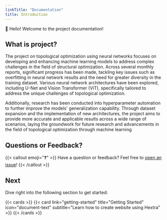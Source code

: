 ```yaml
---
linkTitle: "Documentation"
title: Introduction
---
```


👋 Hello! Welcome to the project documentation!

<!--more-->

## What is project?

The project on topological optimization using neural networks focuses on developing and enhancing machine learning models to address complex challenges in the field of structural optimization. Across several monthly reports, significant progress has been made, tackling key issues such as overfitting in neural network results and the need for greater diversity in the training dataset. Various neural network architectures have been explored, including U-Net and Vision Transformer (ViT), specifically tailored to address the unique challenges of topological optimization. 

Additionally, research has been conducted into hyperparameter automation to further improve the models' generalization capability. Through dataset expansion and the implementation of new architectures, the project aims to provide more accurate and applicable results across a wide range of scenarios, laying the groundwork for future research and advancements in the field of topological optimization through machine learning 

## Questions or Feedback?

{{< callout emoji="❓" >}}
  Have a question or feedback? Feel free to [open an issue](https://github.com/kssgarcia/DeepLearningOpt/issues)!
{{< /callout >}}

## Next

Dive right into the following section to get started:

{{< cards >}}
  {{< card link="getting-started" title="Getting Started" icon="document-text" subtitle="Learn how to create website using Hextra" >}}
{{< /cards >}}

[hugo]: https://gohugo.io/
[flex-search]: https://github.com/nextapps-de/flexsearch
[tailwind-css]: https://tailwindcss.com/